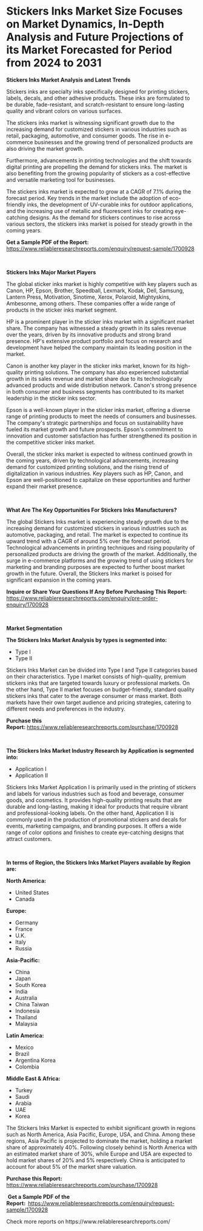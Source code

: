 <p><h1>Stickers Inks Market Size Focuses on Market Dynamics, In-Depth Analysis and Future Projections of its Market Forecasted for Period from 2024 to 2031</h1></p><p><strong>Stickers Inks Market Analysis and Latest Trends</strong></p>
<p><p>Stickers inks are specialty inks specifically designed for printing stickers, labels, decals, and other adhesive products. These inks are formulated to be durable, fade-resistant, and scratch-resistant to ensure long-lasting quality and vibrant colors on various surfaces.</p><p>The stickers inks market is witnessing significant growth due to the increasing demand for customized stickers in various industries such as retail, packaging, automotive, and consumer goods. The rise in e-commerce businesses and the growing trend of personalized products are also driving the market growth.</p><p>Furthermore, advancements in printing technologies and the shift towards digital printing are propelling the demand for stickers inks. The market is also benefiting from the growing popularity of stickers as a cost-effective and versatile marketing tool for businesses.</p><p>The stickers inks market is expected to grow at a CAGR of 7.1% during the forecast period. Key trends in the market include the adoption of eco-friendly inks, the development of UV-curable inks for outdoor applications, and the increasing use of metallic and fluorescent inks for creating eye-catching designs. As the demand for stickers continues to rise across various sectors, the stickers inks market is poised for steady growth in the coming years.</p></p>
<p><strong>Get a Sample PDF of the Report:&nbsp;</strong> <a href="https://www.reliableresearchreports.com/enquiry/request-sample/1700928">https://www.reliableresearchreports.com/enquiry/request-sample/1700928</a></p>
<p>&nbsp;</p>
<p><strong>Stickers Inks Major Market Players</strong></p>
<p><p>The global sticker inks market is highly competitive with key players such as Canon, HP, Epson, Brother, Speedball, Lexmark, Kodak, Dell, Samsung, Lantern Press, Motivation, Sinotime, Xerox, Polaroid, Mightyskins, Ambesonne, among others. These companies offer a wide range of products in the sticker inks market segment.</p><p>HP is a prominent player in the sticker inks market with a significant market share. The company has witnessed a steady growth in its sales revenue over the years, driven by its innovative products and strong brand presence. HP's extensive product portfolio and focus on research and development have helped the company maintain its leading position in the market.</p><p>Canon is another key player in the sticker inks market, known for its high-quality printing solutions. The company has also experienced substantial growth in its sales revenue and market share due to its technologically advanced products and wide distribution network. Canon's strong presence in both consumer and business segments has contributed to its market leadership in the sticker inks sector.</p><p>Epson is a well-known player in the sticker inks market, offering a diverse range of printing products to meet the needs of consumers and businesses. The company's strategic partnerships and focus on sustainability have fueled its market growth and future prospects. Epson's commitment to innovation and customer satisfaction has further strengthened its position in the competitive sticker inks market.</p><p>Overall, the sticker inks market is expected to witness continued growth in the coming years, driven by technological advancements, increasing demand for customized printing solutions, and the rising trend of digitalization in various industries. Key players such as HP, Canon, and Epson are well-positioned to capitalize on these opportunities and further expand their market presence.</p></p>
<p>&nbsp;</p>
<p><strong>What Are The Key Opportunities For Stickers Inks Manufacturers?</strong></p>
<p><p>The global Stickers Inks market is experiencing steady growth due to the increasing demand for customized stickers in various industries such as automotive, packaging, and retail. The market is expected to continue its upward trend with a CAGR of around 5% over the forecast period. Technological advancements in printing techniques and rising popularity of personalized products are driving the growth of the market. Additionally, the surge in e-commerce platforms and the growing trend of using stickers for marketing and branding purposes are expected to further boost market growth in the future. Overall, the Stickers Inks market is poised for significant expansion in the coming years.</p></p>
<p><strong>Inquire or Share Your Questions If Any Before Purchasing This Report:</strong> <a href="https://www.reliableresearchreports.com/enquiry/pre-order-enquiry/1700928">https://www.reliableresearchreports.com/enquiry/pre-order-enquiry/1700928</a></p>
<p>&nbsp;</p>
<p><strong>Market Segmentation</strong></p>
<p><strong>The Stickers Inks Market Analysis by types is segmented into:</strong></p>
<p><ul><li>Type I</li><li>Type II</li></ul></p>
<p><p>Stickers Inks Market can be divided into Type I and Type II categories based on their characteristics. Type I market consists of high-quality, premium stickers inks that are targeted towards luxury or professional markets. On the other hand, Type II market focuses on budget-friendly, standard quality stickers inks that cater to the average consumer or mass market. Both markets have their own target audience and pricing strategies, catering to different needs and preferences in the industry.</p></p>
<p><strong>Purchase this Report:&nbsp;</strong><a href="https://www.reliableresearchreports.com/purchase/1700928">https://www.reliableresearchreports.com/purchase/1700928</a></p>
<p>&nbsp;</p>
<p><strong>The Stickers Inks Market Industry Research by Application is segmented into:</strong></p>
<p><ul><li>Application I</li><li>Application II</li></ul></p>
<p><p>Stickers Inks Market Application I is primarily used in the printing of stickers and labels for various industries such as food and beverage, consumer goods, and cosmetics. It provides high-quality printing results that are durable and long-lasting, making it ideal for products that require vibrant and professional-looking labels. On the other hand, Application II is commonly used in the production of promotional stickers and decals for events, marketing campaigns, and branding purposes. It offers a wide range of color options and finishes to create eye-catching designs that attract customers.</p></p>
<p>&nbsp;</p>
<p><strong>In terms of Region, the Stickers Inks Market Players available by Region are:</strong></p>
<p>
    <p> <strong> North America: </strong>
        <ul>
            <li>United States</li>
            <li>Canada</li>
        </ul>
        </p> 
    <p> <strong> Europe: </strong>
        <ul>
            <li>Germany</li>
            <li>France</li>
            <li>U.K.</li>
            <li>Italy</li>
            <li>Russia</li>
        </ul>
        </p> 
    <p> <strong> Asia-Pacific: </strong>
        <ul>
            <li>China</li>
            <li>Japan</li>
            <li>South Korea</li>
            <li>India</li>
            <li>Australia</li>
            <li>China Taiwan</li>
            <li>Indonesia</li>
            <li>Thailand</li>
            <li>Malaysia</li>
        </ul>
        </p> 
    <p> <strong> Latin America: </strong>
        <ul>
            <li>Mexico</li>
            <li>Brazil</li>
            <li>Argentina Korea</li>
            <li>Colombia</li>
        </ul>
        </p> 
    <p> <strong> Middle East & Africa: </strong>
        <ul>
            <li>Turkey</li>
            <li>Saudi</li>
            <li>Arabia</li>
            <li>UAE</li>
            <li>Korea</li>
        </ul>
    </p>
    </p>
<p><p>The Stickers Inks Market is expected to exhibit significant growth in regions such as North America, Asia Pacific, Europe, USA, and China. Among these regions, Asia Pacific is projected to dominate the market, holding a market share of approximately 40%. Following closely behind is North America with an estimated market share of 30%, while Europe and USA are expected to hold market shares of 20% and 5% respectively. China is anticipated to account for about 5% of the market share valuation.</p></p>
<p><strong>Purchase this Report: </strong><a href="https://www.reliableresearchreports.com/purchase/1700928">https://www.reliableresearchreports.com/purchase/1700928</a></p>
<p>&nbsp;<strong>Get a Sample PDF of the Report:&nbsp;&nbsp;</strong><a href="https://www.reliableresearchreports.com/enquiry/request-sample/1700928">https://www.reliableresearchreports.com/enquiry/request-sample/1700928</a></p>
<p><strong></strong></p>
<p>Check more reports on https://www.reliableresearchreports.com/</p>